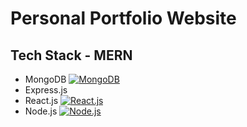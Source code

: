 # Personal Portfolio Website
## Tech Stack - MERN
- MongoDB [![MongoDB](https://skills.thijs.gg/icons?i=mongodb)](https://skills.thijs.gg)
- Express.js
- React.js [![React.js](https://skills.thijs.gg/icons?i=react)](https://skills.thijs.gg)
- Node.js [![Node.js](https://skills.thijs.gg/icons?i=nodejs)](https://skills.thijs.gg)

